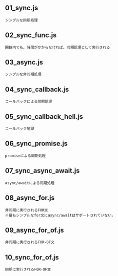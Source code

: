 ## 01_sync.js

    シンプルな同期処理

## 02_sync_func.js

    関数内でも、時間がかからなければ、同期処理として実行される

## 03_async.js

    シンプルな非同期処理

## 04_sync_callback.js

    コールバックによる同期処理

## 05_sync_callback_hell.js

    コールバック地獄

## 06_sync_promise.js

    promiseによる同期処理

## 07_sync_async_await.js

    async/awaitによる同期処理

## 08_async_for.js

    非同期に実行されるFOR文
    ※最もシンプルなfor文にasync/awaitはサポートされていない。

## 09_async_for_of.js

    非同期に実行されるFOR-OF文

## 10_sync_for_of.js

    同期に実行されるFOR-OF文
